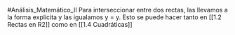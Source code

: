 #Análisis_Matemático_II
Para interseccionar entre dos rectas, las llevamos a la forma explícita y las igualamos y = y. 
Esto se puede hacer tanto en [[1.2 Rectas en R2]] como en [[1.4 Cuadráticas]]